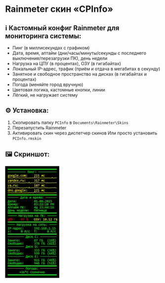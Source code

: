 # Rainmeter скин «CPInfo»
## ℹ️ Кастомный конфиг Rainmeter для мониторинга системы:
- Пинг (в миллисекундах с графиком)
- Дата, время, аптайм (дни/часы/минуты/секунды с последнего выключения/перезагрузки ПК), день недели
- Нагрузка на ЦПУ (в процентах), ОЗУ (в гигабайтах)
- Локальный IP-адрес, трафик (приём и отдача в мегабитах в секунду)
- Занятное и свободное пространство на дисках (в гигабайтах и процентах)
- Погода (меняйте город вручную)
- Цветовая логика, кастомные кнопки, линии
- Лёгкий, не нагружает систему

## ⚙️ Установка:
1. Скопировать папку `PCInfo` в `Documents\Rainmeter\Skins`
2. Перезапустить Rainmeter
3. Активировать скин через диспетчер скинов
Или просто установить `PCInfo.rmskin`

## 🖼️ Скриншот:
![Preview](Preview.png)
